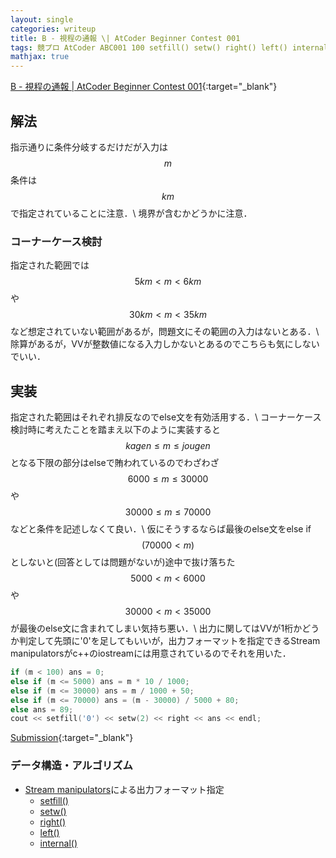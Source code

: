```yaml
---
layout: single
categories: writeup
title: B - 視程の通報 \| AtCoder Beginner Contest 001
tags: 競プロ AtCoder ABC001 100 setfill() setw() right() left() internal()
mathjax: true
---
```



[B - 視程の通報 \| AtCoder Beginner Contest 001](https://beta.atcoder.jp/contests/abc001/tasks/abc001_2){:target="_blank"}
## 解法
指示通りに条件分岐するだけだが入力は$$m$$条件は$$km$$で指定されていることに注意．\\
境界が含むかどうかに注意．

### コーナーケース検討
指定された範囲では$$5km \lt m \lt 6km $$や$$30km \lt m \lt 35km $$など想定されていない範囲があるが，問題文にその範囲の入力はないとある．\\
除算があるが，VVが整数値になる入力しかないとあるのでこちらも気にしないでいい．

## 実装
指定された範囲はそれぞれ排反なのでelse文を有効活用する．\\
コーナーケース検討時に考えたことを踏まえ以下のように実装すると$$ kagen \le m \le jougen$$となる下限の部分はelseで賄われているのでわざわざ$$ 6000 \le m \le 30000$$ や $$ 30000 \le m \le 70000$$などと条件を記述しなくて良い．\\
仮にそうするならば最後のelse文をelse if$$(70000 \lt m)$$としないと(回答としては問題がないが)途中で抜け落ちた$$ 5000 \lt m \lt 6000 $$や $$30000 \lt m \lt 35000 $$ が最後のelse文に含まれてしまい気持ち悪い．\\
出力に関してはVVが1桁かどうか判定して先頭に'0'を足してもいいが，出力フォーマットを指定できるStream manipulatorsがc++のiostreamには用意されているのでそれを用いた．
```cpp
if (m < 100) ans = 0;
else if (m <= 5000) ans = m * 10 / 1000;
else if (m <= 30000) ans = m / 1000 + 50;
else if (m <= 70000) ans = (m - 30000) / 5000 + 80;
else ans = 89;
cout << setfill('0') << setw(2) << right << ans << endl;
```
[Submission](https://beta.atcoder.jp/contests/abc001/submissions/3001603){:target="_blank"}

### データ構造・アルゴリズム
- [Stream manipulators](http://www.cplusplus.com/reference/library/manipulators/)による出力フォーマット指定
    - [setfill()](http://www.cplusplus.com/reference/iomanip/setfill/)
    - [setw()](http://www.cplusplus.com/reference/iomanip/setw/)
    - [right()](http://www.cplusplus.com/reference/ios/right/)
    - [left()](http://www.cplusplus.com/reference/ios/left/)
    - [internal()](http://www.cplusplus.com/reference/ios/internal/)